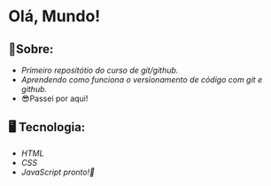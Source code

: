 # Olá, Mundo!
## 📝Sobre:
 - *Primeiro repositótio do curso de git/github.*
 - *Aprendendo como funciona o versionamento de código com git e github.*
 - 😎Passei por aqui!
 
 ## 🖥️ Tecnologia:
 - *HTML*
 - *CSS*
 - *JavaScript pronto!🥵*